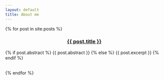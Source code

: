 ```yaml
---
layout: default
title: About me
---
```


{% for post in site.posts %}
  <h3 align="middle">
    <a href="{{ post.url }}">{{ post.title }}</a>
  </h3>
  <p>
    {% if post.abstract %}
      {{ post.abstract }}
    {% else %}
      {{ post.excerpt }}
    {% endif %}
  </p>
  <br />
{% endfor %}
<br />